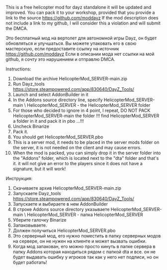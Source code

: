This is a free helicopter mod for dayz standalone it will be updated and improved.
You can pack it to your workshop, provided that you provide a link to the source https://github.com/moddayz
If the mod description does not include a link to my github, I will consider this a violation and will submit the DMCA.

Это бесплатный мод на вертолет для автономной игры Dayz, он будет обновляться и улучшаться.
Вы можете упаковать его в свою мастерскую, если предоставите ссылку на источник https://github.com/moddayz
Если в описании мода нет ссылки на мой github, я сочту это нарушением и отправлю DMCA.


Instructions:
1. Download the archive HelicopterMod_SERVER-main.zip
2. Run Dayz_tools https://store.steampowered.com/app/830640/DayZ_Tools/
3. Launch and select AddonBuilder in it
4. In the Addons source directory line, specify  HelicopterMod_SERVER-main \ HelicopterMod_SERVER - the HelicopterMod_SERVER folder
5. For those who decided to ignore in 4 point, I repeat, DO NOT PACK HelicopterMod_SERVER-main the folder !!! find HelicopterMod_SERVER a folder in it and pack it in pbo ...!!!
6. Uncheck Binarize
7. Pack it.
8. You should get HelicopterMod_SERVER.pbo
9. This is a server mod, it needs to be placed in the server mods folder on the server, it is not needed on the client and may cause errors.
10. When the mod is packed, you can simply drop it in the server folder into the "Addons" folder, which is located next to the "dta" folder and that's it.
it will not give an error to the players since it does not have a signature, but it will work!


Инструкция:
1. Скачиваете архив HelicopterMod_SERVER-main.zip
2. Запускаете Dayz_tools https://store.steampowered.com/app/830640/DayZ_Tools/
3. Запускаете и выбираете в нем AddonBuilder
4. В строке Addons source directory указываете HelicopterMod_SERVER-main \ HelicopterMod_SERVER - папка HelicopterMod_SERVER
5. Уберите галочку Binarize
6. Запаковываете.
7. Должен получиться HelicopterMod_SERVER.pbo
8. Это серверный мод, его нужно поместить в папку серверных модов на сервере, он не нужен на клиенте и может вызвать ошибки.
9. Когда мод запакован, его можно просто кинуть в папке сервера в папку Addons которая находиться рядом с папкой dta и все.
он не будет выдавать ошибку у игроков так как у него нет подписи, но он будет работать!
